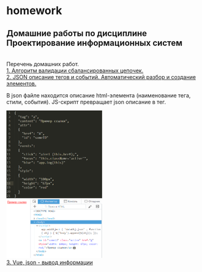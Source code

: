 # homework
<h2>Домашние работы по дисциплине Проектирование информационных систем</h2><br>
Перечень домашних работ.<br>
<a href="http://rawgit.com/Marina123456/homework/master/js_stackD/index.html">1. Алгоритм валидации сбалансированных цепочек.</a><br>
<a href="https://rawgit.com/Marina123456/homework/master/json/index.html">2. JSON описание тегов и событий. Автоматический разбор и создание элементов.</a><br>

В json файле находится описание html-элемента (наименование тега, стили, события). JS-скрипт превращает json описание в тег.

<img src="/json/img/1.png" width=250><br> <img src="/json/img/2.png" width=250><br>
<a href="">3. Vue, json - вывод информации</a><br>
